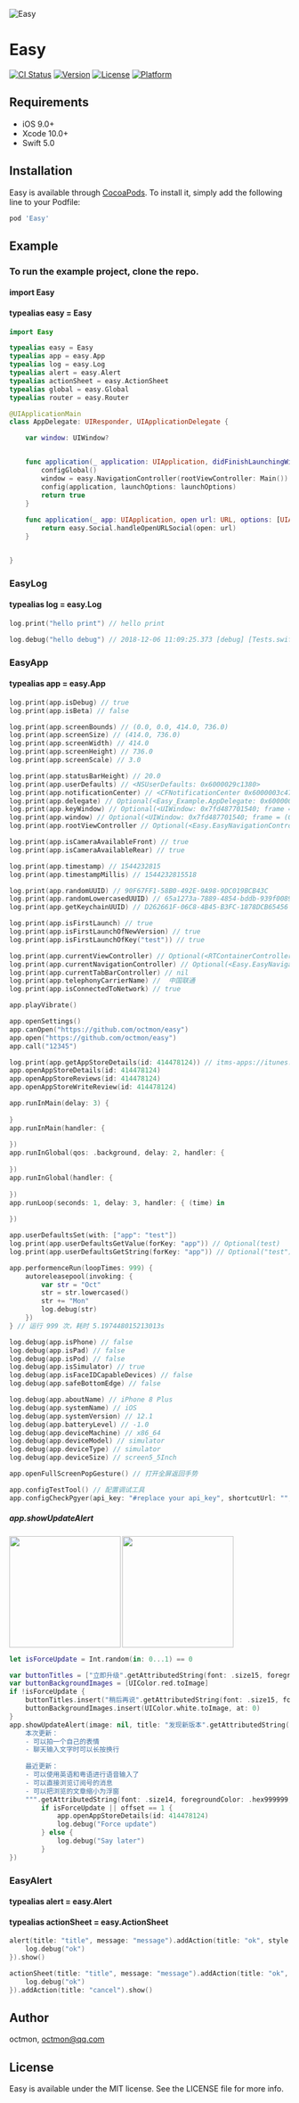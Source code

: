 ![Easy](https://socialify.git.ci/OctMon/Easy/image?description=1&descriptionEditable=Reduce%20development%20time%20and%20increase%20development%20efficiency&font=KoHo&forks=1&issues=1&language=1&owner=1&pattern=Brick%20Wall&pulls=1&stargazers=1&theme=Dark)

# Easy

[![CI Status](https://img.shields.io/travis/OctMon/Easy.svg?style=flat)](https://travis-ci.org/OctMon/Easy)
[![Version](https://img.shields.io/cocoapods/v/Easy.svg?style=flat)](https://cocoapods.org/pods/Easy)
[![License](https://img.shields.io/cocoapods/l/Easy.svg?style=flat)](https://cocoapods.org/pods/Easy)
[![Platform](https://img.shields.io/cocoapods/p/Easy.svg?style=flat)](https://cocoapods.org/pods/Easy)

## Requirements
+ iOS 9.0+
+ Xcode 10.0+
+ Swift 5.0

## Installation

Easy is available through [CocoaPods](https://cocoapods.org). To install
it, simply add the following line to your Podfile:

```ruby
pod 'Easy'
```

## Example

### To run the example project, clone the repo.

#### import Easy
#### typealias easy = Easy

```swift
import Easy

typealias easy = Easy
typealias app = easy.App
typealias log = easy.Log
typealias alert = easy.Alert
typealias actionSheet = easy.ActionSheet
typealias global = easy.Global
typealias router = easy.Router

@UIApplicationMain
class AppDelegate: UIResponder, UIApplicationDelegate {

    var window: UIWindow?


    func application(_ application: UIApplication, didFinishLaunchingWithOptions launchOptions: [UIApplication.LaunchOptionsKey: Any]?) -> Bool {
        configGlobal()
        window = easy.NavigationController(rootViewController: Main()).makeRootViewController()
        config(application, launchOptions: launchOptions)
        return true
    }
    
    func application(_ app: UIApplication, open url: URL, options: [UIApplication.OpenURLOptionsKey : Any] = [:]) -> Bool {
        return easy.Social.handleOpenURLSocial(open: url)
    }


}
```

### EasyLog

#### typealias log = easy.Log
```swift
log.print("hello print") // hello print

log.debug("hello debug") // 2018-12-06 11:09:25.373 [debug] [Tests.swift:38] testEasyLog() > hello debug
```

### EasyApp

#### typealias app = easy.App
```swift
log.print(app.isDebug) // true
log.print(app.isBeta) // false

log.print(app.screenBounds) // (0.0, 0.0, 414.0, 736.0)
log.print(app.screenSize) // (414.0, 736.0)
log.print(app.screenWidth) // 414.0
log.print(app.screenHeight) // 736.0
log.print(app.screenScale) // 3.0

log.print(app.statusBarHeight) // 20.0
log.print(app.userDefaults) // <NSUserDefaults: 0x6000029c1380>
log.print(app.notificationCenter) // <CFNotificationCenter 0x6000003c4720 [0x10f4a5b68]
log.print(app.delegate) // Optional(<Easy_Example.AppDelegate: 0x600000f9ca00>)
log.print(app.keyWindow) // Optional(<UIWindow: 0x7fd487701540; frame = (0 0; 414 736); gestureRecognizers = <NSArray: 0x6000001c5b30>; layer = <UIWindowLayer: 0x600000fd8300>>)
log.print(app.window) // Optional(<UIWindow: 0x7fd487701540; frame = (0 0; 414 736); gestureRecognizers = <NSArray: 0x6000001c5b30>; layer = <UIWindowLayer: 0x600000fd8300>>)
log.print(app.rootViewController // Optional(<Easy.EasyNavigationController: 0x7fd48886f000>)

log.print(app.isCameraAvailableFront) // true
log.print(app.isCameraAvailableRear) // true

log.print(app.timestamp) // 1544232815
log.print(app.timestampMillis) // 1544232815518

log.print(app.randomUUID) // 90F67FF1-58B0-492E-9A98-9DC019BCB43C
log.print(app.randomLowercasedUUID) // 65a1273a-7889-4854-bddb-939f0089e88e
log.print(app.getKeychainUUID) // D262661F-06C8-4B45-B3FC-1878DCB65456

log.print(app.isFirstLaunch) // true
log.print(app.isFirstLaunchOfNewVersion) // true
log.print(app.isFirstLaunchOfKey("test")) // true

log.print(app.currentViewController) // Optional(<RTContainerController: 0x7fded3d0d770 contentViewController: <Easy_Example.Main: 0x7fded3d03e90>>)
log.print(app.currentNavigationController) // Optional(<Easy.EasyNavigationController: 0x7fded4832e00>)
log.print(app.currentTabBarController) // nil
log.print(app.telephonyCarrierName) //  中国联通
log.print(app.isConnectedToNetwork) // true

app.playVibrate()

app.openSettings()
app.canOpen("https://github.com/octmon/easy")
app.open("https://github.com/octmon/easy")
app.call("12345")

log.print(app.getAppStoreDetails(id: 414478124)) // itms-apps://itunes.apple.com/app/id414478124
app.openAppStoreDetails(id: 414478124)
app.openAppStoreReviews(id: 414478124)
app.openAppStoreWriteReview(id: 414478124)

app.runInMain(delay: 3) {
    
}
app.runInMain(handler: {
    
})
app.runInGlobal(qos: .background, delay: 2, handler: {
    
})
app.runInGlobal(handler: {
    
})
app.runLoop(seconds: 1, delay: 3, handler: { (time) in
    
})

app.userDefaultsSet(with: ["app": "test"])
log.print(app.userDefaultsGetValue(forKey: "app")) // Optional(test)
log.print(app.userDefaultsGetString(forKey: "app")) // Optional("test")

app.performenceRun(loopTimes: 999) {
    autoreleasepool(invoking: {
        var str = "Oct"
        str = str.lowercased()
        str += "Mon"
        log.debug(str)
    })
} // 运行 999 次，耗时 5.197448015213013s

log.debug(app.isPhone) // false
log.debug(app.isPad) // false
log.debug(app.isPod) // false
log.debug(app.isSimulator) // true
log.debug(app.isFaceIDCapableDevices) // false
log.debug(app.safeBottomEdge) // false

log.debug(app.aboutName) // iPhone 8 Plus
log.debug(app.systemName) // iOS
log.debug(app.systemVersion) // 12.1
log.debug(app.batteryLevel) // -1.0
log.debug(app.deviceMachine) // x86_64
log.debug(app.deviceModel) // simulator
log.debug(app.deviceType) // simulator
log.debug(app.deviceSize) // screen5_5Inch

app.openFullScreenPopGesture() // 打开全屏返回手势

app.configTestTool() // 配置调试工具
app.configCheckPgyer(api_key: "#replace your api_key", shortcutUrl: "", headerImage: nil, delay: 3, isWillEnterForegroundCheck: true) // 配置Pgyer检测更新
```

##### app.showUpdateAlert

<img src="https://github.com/OctMon/Easy/blob/assets/Simulator%20Screen%20Shot%20-%20iPhone%208%20Plus%20-%202018-12-28%20at%2010.22.8.29.png?raw=true" width="200" align=left />
<img src="https://github.com/OctMon/Easy/blob/assets/Simulator%20Screen%20Shot%20-%20iPhone%208%20Plus%20-%202018-12-28%20at%2010.23.04.png?raw=true" width="200" align=center />

```swift
let isForceUpdate = Int.random(in: 0...1) == 0

var buttonTitles = ["立即升级".getAttributedString(font: .size15, foregroundColor: UIColor.white)]
var buttonBackgroundImages = [UIColor.red.toImage]
if !isForceUpdate {
    buttonTitles.insert("稍后再说".getAttributedString(font: .size15, foregroundColor: .hex666666), at: 0)
    buttonBackgroundImages.insert(UIColor.white.toImage, at: 0)
}
app.showUpdateAlert(image: nil, title: "发现新版本".getAttributedString(font: .size21, foregroundColor: .hex333333).append(title: "  v6.7.3", font: .size12, foregroundColor: .hex999999), message: """
    本次更新：
    - 可以拍一个自己的表情
    - 聊天输入文字时可以长按换行
    
    最近更新：
    - 可以使用英语和粤语进行语音输入了
    - 可以直接浏览订阅号的消息
    - 可以把浏览的文章缩小为浮窗
    """.getAttributedString(font: .size14, foregroundColor: .hex999999, lineSpacing: 8), buttonTitles: buttonTitles, buttonBackgroundImages: buttonBackgroundImages, tap: { offset in
        if isForceUpdate || offset == 1 {
            app.openAppStoreDetails(id: 414478124)
            log.debug("Force update")
        } else {
            log.debug("Say later")
        }
})
```

### EasyAlert

#### typealias alert = easy.Alert
#### typealias actionSheet = easy.ActionSheet

```swift
alert(title: "title", message: "message").addAction(title: "ok", style: .default, handler: { (_) in
    log.debug("ok")
}).show()

actionSheet(title: "title", message: "message").addAction(title: "ok", style: .default, handler: { (_) in
    log.debug("ok")
}).addAction(title: "cancel").show()
```

## Author

octmon, octmon@qq.com

## License

Easy is available under the MIT license. See the LICENSE file for more info.
